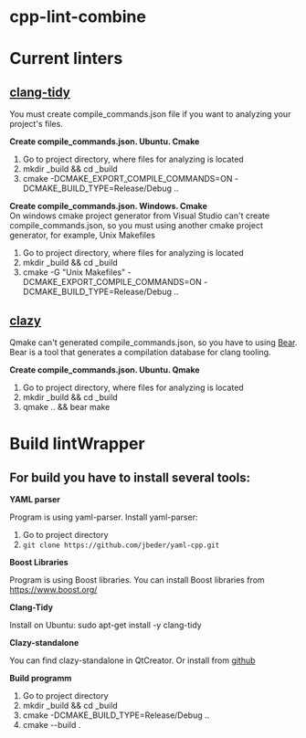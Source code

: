 # cpp-lint-combine

# Current linters
## [clang-tidy](https://clang.llvm.org/extra/clang-tidy/)
You must create compile_commands.json file if you want to analyzing your project's files.

**Create compile_commands.json. Ubuntu. Cmake**  
1) Go to project directory, where files for analyzing is located
2) mkdir _build && cd _build
3) cmake -DCMAKE_EXPORT_COMPILE_COMMANDS=ON -DCMAKE_BUILD_TYPE=Release/Debug ..

**Create compile_commands.json. Windows. Cmake**  
On windows cmake project generator from Visual Studio can't create compile_commands.json, so you must using another cmake project generator, for example, Unix Makefiles
1) Go to project directory, where files for analyzing is located
2) mkdir _build && cd _build
3) cmake -G "Unix Makefiles" -DCMAKE_EXPORT_COMPILE_COMMANDS=ON -DCMAKE_BUILD_TYPE=Release/Debug ..

## [clazy](https://github.com/KDE/clazy)
Qmake can't generated compile_commands.json, so you have to using [Bear](https://github.com/rizsotto/Bear). Bear is a tool that generates a compilation database for clang tooling.

**Create compile_commands.json. Ubuntu. Qmake**  
1) Go to project directory, where files for analyzing is located
2) mkdir _build && cd _build
3) qmake .. && bear make

# Build lintWrapper

## For build you have to install several tools:

**YAML parser**

Program is using yaml-parser. Install yaml-parser:
1) Go to project directory
2) ```git clone https://github.com/jbeder/yaml-cpp.git```

**Boost Libraries**

Program is using Boost libraries. You can install Boost libraries from https://www.boost.org/

**Clang-Tidy**

Install on Ubuntu: sudo apt-get install -y clang-tidy

**Clazy-standalone**

You can find clazy-standalone in QtCreator. Or install from [github](https://github.com/KDE/clazy)

**Build programm**

1) Go to project directory
2) mkdir _build && cd _build
4) cmake -DCMAKE_BUILD_TYPE=Release/Debug ..
5) cmake --build .
